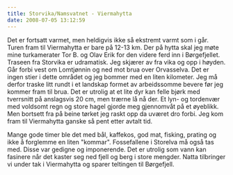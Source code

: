 ```yaml
---
title: Storvika/Namsvatnet - Viermahytta
date: 2008-07-05 13:12:59
---
```


Det er fortsatt varmet, men heldigvis ikke så ekstremt varmt som i går. Turen fram til Viermahytta  er bare på 12-13 km. Der på hytta skal jeg møte mine turkamerater Tor B. og Olav Erik for den videre ferd inn i Børgefjellet. Traseen fra Storvika er udramatisk. Jeg skjærer av fra vika og opp i høyden. Går forbi vest om Lomtjønnin og ned mot brua over Orvasselva. Det er ingen stier i dette området og jeg bommer med en liten kilometer.  Jeg må derfor traske litt rundt i et landskap formet av arbeidssomme bevere før jeg kommer fram til brua. Det er utrolig at et lite dyr kan felle bjørk med tverrsnitt på anslagsvis 20 cm, men trærne lå nå der. Et lyn- og tordenvær med voldsomt regn og store hagel gjorde meg gjennomvåt på et øyeblikk. Men bortsett fra på beine tørket jeg raskt opp da uværet dro forbi. Jeg kom fram til Viermahytta ganske så pent etter avtalt tid.

Mange gode timer ble det med bål, kaffekos, god mat, fisking, prating og ikke å forglemme en liten "kommar". Fossefallene  i Storelva må også tas med. Disse var gedigne og imponerende. Det er utrolig som vann kan fasinere når det kaster seg ned fjell og berg i store mengder. Natta tilbringer vi under tak i Viermahytta og sparer teltingen til Børgefjell.
